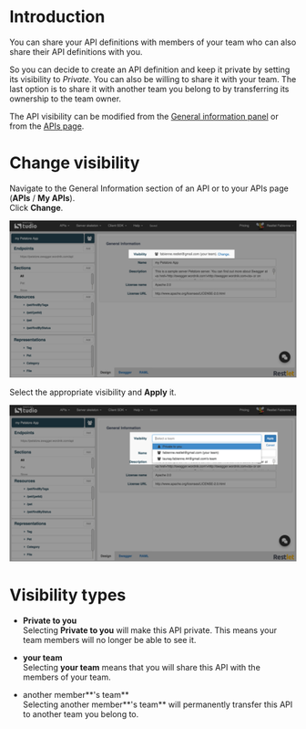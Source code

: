 # Introduction

You can share your API definitions with members of your team who can also share their API definitions with you.

So you can decide to create an API definition and keep it private by setting its visibility to *Private*. You can also be willing to share it with your team. The last option is to share it with another team you belong to by transferring its ownership to the team owner.

The API visibility can be modified from the [General information panel](/technical-resources/restlet-studio/guide/craft/general-info "General information panel") or from the [APIs page](/technical-resources/restlet-studio/guide/share/manage-apis "APIs page").

# Change visibility

Navigate to the General Information section of an API or to your APIs page (**APIs** / **My APIs**).  
Click **Change**.  

![API visibility](images/api-visibility-change.jpg "API visibility")

Select the appropriate visibility and **Apply** it.

![API visibility](images/api-visibility-select.jpg "API visibility")

# Visibility types

- **Private to you**  
Selecting **Private to you** will make this API private. This means your team members will no longer be able to see it.

- **your team**  
Selecting **your team** means that you will share this API with the members of your team.

- another member**'s team**  
Selecting another member**'s team** will permanently transfer this API to another team you belong to.
